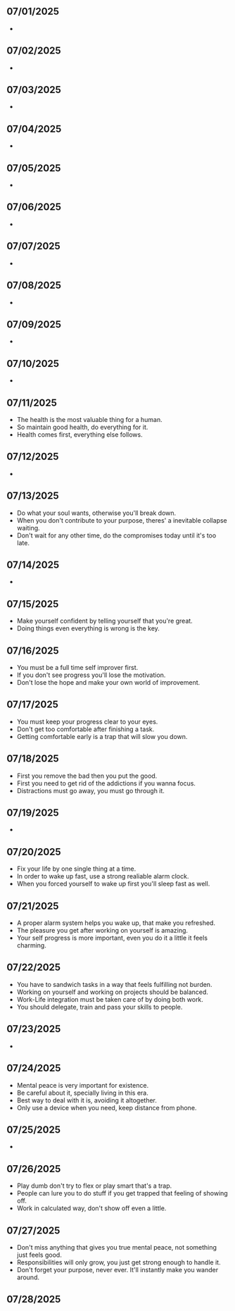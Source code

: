 ## 07/01/2025
- 

## 07/02/2025
- 

## 07/03/2025
- 

## 07/04/2025
- 

## 07/05/2025
- 

## 07/06/2025
- 

## 07/07/2025
- 

## 07/08/2025
- 

## 07/09/2025
- 

## 07/10/2025
- 

## 07/11/2025
- The health is the most valuable thing for a human.
- So maintain good health, do everything for it.
- Health comes first, everything else follows.

## 07/12/2025
- 

## 07/13/2025
- Do what your soul wants, otherwise you'll break down.
- When you don't contribute to your purpose, theres' a inevitable collapse waiting.
- Don't wait for any other time, do the compromises today until it's too late.

## 07/14/2025
- 

## 07/15/2025
- Make yourself confident by telling yourself that you're great.
- Doing things even everything is wrong is the key.

## 07/16/2025
- You must be a full time self improver first.
- If you don't see progress you'll lose the motivation.
- Don't lose the hope and make your own world of improvement.

## 07/17/2025
- You must keep your progress clear to your eyes.
- Don't get too comfortable after finishing a task.
- Getting comfortable early is a trap that will slow you down.

## 07/18/2025
- First you remove the bad then you put the good.
- First you need to get rid of the addictions if you wanna focus.
- Distractions must go away, you must go through it.

## 07/19/2025
- 

## 07/20/2025
- Fix your life by one single thing at a time.
- In order to wake up fast, use a strong realiable alarm clock.
- When you forced yourself to wake up first you'll sleep fast as well.

## 07/21/2025
- A proper alarm system helps you wake up, that make you refreshed.
- The pleasure you get after working on yourself is amazing.
- Your self progress is more important, even you do it a little it feels charming.

## 07/22/2025
- You have to sandwich tasks in a way that feels fulfilling not burden.
- Working on yourself and working on projects should be balanced.
- Work-Life integration must be taken care of by doing both work.
- You should delegate, train and pass your skills to people.

## 07/23/2025
- 

## 07/24/2025
- Mental peace is very important for existence.
- Be careful about it, specially living in this era.
- Best way to deal with it is, avoiding it altogether.
- Only use a device when you need, keep distance from phone. 

## 07/25/2025
- 

## 07/26/2025
- Play dumb don't try to flex or play smart that's a trap.
- People can lure you to do stuff if you get trapped that feeling of showing off.
- Work in calculated way, don't show off even a little.

## 07/27/2025
- Don't miss anything that gives you true mental peace, not something just feels good.
- Responsibilities will only grow, you just get strong enough to handle it.
- Don't forget your purpose, never ever. It'll instantly make you wander around.

## 07/28/2025